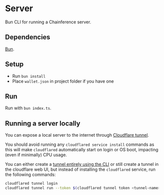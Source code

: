 # Server

Bun CLI for running a Chainference server.

## Dependencies

[Bun](https://bun.sh/).

## Setup

- Run `bun install`
- Place `wallet.json` in project folder if you have one

## Run

Run with `bun index.ts`.

## Running a server locally

You can expose a local server to the internet through [Cloudflare tunnel](https://developers.cloudflare.com/cloudflare-one/connections/connect-networks/get-started/).

You should avoid running any `cloudflared service install` commands as this will make `cloudflared` automatically start on login or OS boot, impacting (even if minimally) CPU usage.

You can either create a [tunnel entirely using the CLI](https://developers.cloudflare.com/cloudflare-one/connections/connect-networks/get-started/create-local-tunnel/) or still create a tunnel in the cloudflare web UI, but instead of installing the `cloudflared` service, run the following commands:

```sh
cloudflared tunnel login
cloudflared tunnel run --token $(cloudflared tunnel token <tunnel-name>) <tunnel-name>
```

